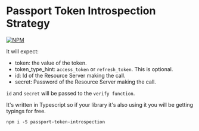 # Passport Token Introspection Strategy

[![NPM](https://nodei.co/npm/passport-token-introspection.png?downloads=true&downloadRank=true&stars=true)](https://nodei.co/npm/passport-token-introspection/)

It will expect: 

  - token: the value of the token.
  - token_type_hint: `access_token` or `refresh_token`. This is optional.
  - id: Id of the Resource Server making the call.
  - secret: Password of the Resource Server making the call.

`id` and `secret` will be passed to the `verify function`.

It's written in Typescript so if your library it's also using it you will be getting typings for free.

```
npm i -S passport-token-introspection
```